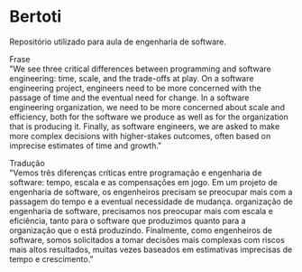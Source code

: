 # Bertoti
Repositório utilizado para aula de engenharia de software.

Frase <br>
"We see three critical differences between programming and software engineering: time, scale, and the trade-offs at play. On a software engineering project, engineers need to be more concerned with the passage of time and the eventual need for change. In a software engineering organization, we need to be more concerned about scale and efficiency, both for the software we produce as well as for the organization that is producing it. Finally, as software engineers, we are asked to make more complex decisions with higher-stakes outcomes, often based on imprecise estimates of time and growth."

Tradução <br>
"Vemos três diferenças críticas entre programação e engenharia de software: tempo, escala e as compensações em jogo. Em um projeto de engenharia de software, os engenheiros precisam se preocupar mais com a passagem do tempo e a eventual necessidade de mudança. organização de engenharia de software, precisamos nos preocupar mais com escala e eficiência, tanto para o software que produzimos quanto para a organização que o está produzindo. Finalmente, como engenheiros de software, somos solicitados a tomar decisões mais complexas com riscos mais altos resultados, muitas vezes baseados em estimativas imprecisas de tempo e crescimento."


